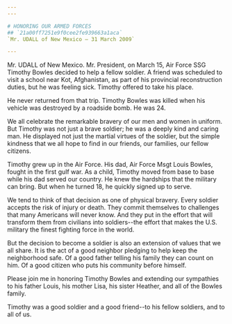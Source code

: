 ```yaml
---
---

# HONORING OUR ARMED FORCES
## `21a00ff7251e9f0cee2fe939663a1aca`
`Mr. UDALL of New Mexico — 31 March 2009`

---
```



Mr. UDALL of New Mexico. Mr. President, on March 15, Air Force SSG 
Timothy Bowles decided to help a fellow soldier. A friend was scheduled 
to visit a school near Kot, Afghanistan, as part of his provincial 
reconstruction duties, but he was feeling sick. Timothy offered to take 
his place.

He never returned from that trip. Timothy Bowles was killed when his 
vehicle was destroyed by a roadside bomb. He was 24.

We all celebrate the remarkable bravery of our men and women in 
uniform. But Timothy was not just a brave soldier; he was a deeply kind 
and caring man. He displayed not just the martial virtues of the 
soldier, but the simple kindness that we all hope to find in our 
friends, our families, our fellow citizens.

Timothy grew up in the Air Force. His dad, Air Force Msgt Louis 
Bowles, fought in the first gulf war. As a child, Timothy moved from 
base to base while his dad served our country. He knew the hardships 
that the military can bring. But when he turned 18, he quickly signed 
up to serve.

We tend to think of that decision as one of physical bravery. Every 
soldier accepts the risk of injury or death. They commit themselves to 
challenges that many Americans will never know. And they put in the 
effort that will transform them from civilians into soldiers--the 
effort that makes the U.S. military the finest fighting force in the 
world.

But the decision to become a soldier is also an extension of values 
that we all share. It is the act of a good neighbor pledging to help 
keep the neighborhood safe. Of a good father telling his family they 
can count on him. Of a good citizen who puts his community before 
himself.

Please join me in honoring Timothy Bowles and extending our 
sympathies to his father Louis, his mother Lisa, his sister Heather, 
and all of the Bowles family.

Timothy was a good soldier and a good friend--to his fellow soldiers, 
and to all of us.
